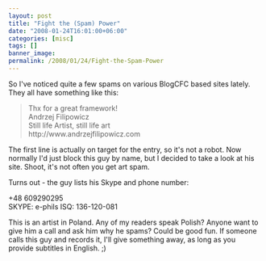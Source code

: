 ```yaml
---
layout: post
title: "Fight the (Spam) Power"
date: "2008-01-24T16:01:00+06:00"
categories: [misc]
tags: []
banner_image: 
permalink: /2008/01/24/Fight-the-Spam-Power
---
```


So I've noticed quite a few spams on various BlogCFC based sites lately. They all have something like this:

<blockquote>
<p>
Thx for a great framework!<br>
Andrzej Filipowicz<br>
Still life Artist, still life art<br>
http://www.andrzejfilipowicz.com<br>
</blockquote>

The first line is actually on target for the entry, so it's not a robot. Now normally I'd just block this guy by name, but I decided to take a look at his site. Shoot, it's not often you get art spam. 

Turns out - the guy lists his Skype and phone number:

+48 609290295<br>
SKYPE: e-phils ISQ: 136-120-081<br>

This is an artist in Poland. Any of my readers speak Polish? Anyone want to give him a call and ask him why he spams? Could be good fun. If someone calls this guy and records it, I'll give something away, as long as you provide subtitles in English. ;)